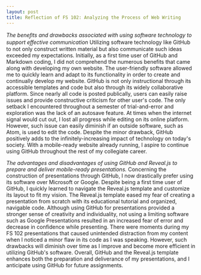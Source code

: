 ```yaml
---
layout: post
title: Reflection of FS 102: Analyzing the Process of Web Writing
---
```

*The beneﬁts and drawbacks associated with using software technology to support eﬀective communication*
Utilizing software technology like GitHub to not only construct written material but also communicate such ideas exceeded my expectations. Initially, as a first time user of GitHub and Markdown coding, I did not comprehend the numerous benefits that came along with developing my own website. The user-friendly software allowed me to quickly learn and adapt to its functionality in order to create and continually develop my website. GitHub is not only instructional through its accessible templates and code but also through its widely collaborative platform. Since nearly all code is posted publically, users can easily raise issues and provide constructive criticism for other user's code. The only setback I encountered throughout a semester of trial-and-error and exploration was the lack of an autosave feature. At times when the internet signal would cut out, I lost all progress while editing on its online platform. However, such issue can easily diminish if an outside software, such as Atom, is used to edit the code. Despite the minor drawback, GitHub positively adds to the infinitely-increasing impact of technology on today's society. With a mobile-ready website already running, I aspire to continue using GitHub throughout the rest of my collegiate career.

*The advantages and disadvantages of using GitHub and Reveal.js to prepare and deliver mobile-ready presentations.*
Concerning the construction of presentations through GitHub, I now drastically prefer using its software over Microsoft or Google. Despite being a first time user of GitHub, I quickly learned to navigate the Reveal.js template and customize its layout to fit my vision. The Reveal.js template eased my fear of creating a presentation from scratch with its educational tutorial and organized, navigable code. Although using GitHub for presentations provided a stronger sense of creativity and individuality, not using a limiting software such as Google Presentations resulted in an increased fear of error and decrease in confidence while presenting. There were moments during my FS 102 presentations that caused unintended distraction from my content when I noticed a minor flaw in its code as I was speaking. However, such drawbacks will diminish over time as I improve and become more efficient in utilizing GitHub's software. Overall, GitHub and the Reveal.js template enhances both the preparation and deliverance of my presentations, and I anticipate using GitHub for future assignments. 


